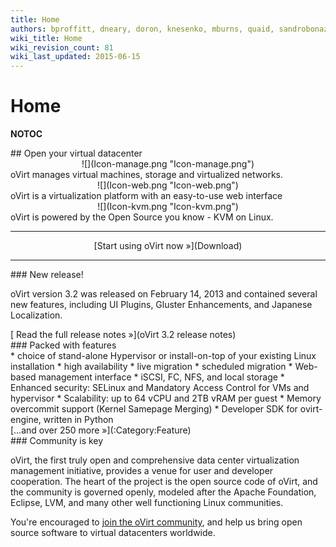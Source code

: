 ```yaml
---
title: Home
authors: bproffitt, dneary, doron, knesenko, mburns, quaid, sandrobonazzola, theron
wiki_title: Home
wiki_revision_count: 81
wiki_last_updated: 2015-06-15
---
```


# Home

__NOTOC__

<div class="row">
<div class="span10 offset1 pad-sides">
## Open your virtual datacenter

</div>
</div>
<div class="row">
<div class="span3 offset1 pad-sides">
<div style="text-align: center">
![](Icon-manage.png "Icon-manage.png")

</div>
oVirt manages virtual machines, storage and virtualized networks.

</div>
<div class="span3 pad-sides">
<div style="text-align: center">
![](Icon-web.png "Icon-web.png")

</div>
oVirt is a virtualization platform with an easy-to-use web interface

</div>
<div class="span3 pad-sides">
<div style="text-align: center">
![](Icon-kvm.png "Icon-kvm.png")

</div>
oVirt is powered by the Open Source you know - KVM on Linux.

</div>
</div>
<div class="row">
<div class="span3 offset1">

------------------------------------------------------------------------

</div>
<div class="span3"  style="text-align:center">
<span class="btn btn-action btn-block">[Start using oVirt now »](Download)</span>

</div>
<div class="span3">

------------------------------------------------------------------------

</div>
</div>
<div class="row">
<div class="span4 pad-left pad-right-small">
### New release!

oVirt version 3.2 was released on February 14, 2013 and contained several new features, including UI Plugins, Gluster Enhancements, and Japanese Localization.

<div class="pull-right">
[ Read the full release notes »](oVirt 3.2 release notes)

</div>
</div>
<div class="span8 pad-left-small pad-right">
### Packed with features

<div class="column-split">
*   choice of stand-alone Hypervisor or install-on-top of your existing Linux installation
*   high availability
*   live migration
*   scheduled migration
*   Web-based management interface
*   iSCSI, FC, NFS, and local storage
*   Enhanced security: SELinux and Mandatory Access Control for VMs and hypervisor
*   Scalability: up to 64 vCPU and 2TB vRAM per guest
*   Memory overcommit support (Kernel Samepage Merging)
*   Developer SDK for ovirt-engine, written in Python

</div>
<div class="pull-right">
[…and over 250 more »](:Category:Feature)

</div>
</div>
</div>
<div class="row">
<div class="span4 pad-left pad-right-small">
### Community is key

oVirt, the first truly open and comprehensive data center virtualization management initiative, provides a venue for user and developer cooperation. The heart of the project is the open source code of oVirt, and the community is governed openly, modeled after the Apache Foundation, Eclipse, LVM, and many other well functioning Linux communities.

You're encouraged to [ join the oVirt community](Community), and help us bring open source software to virtual datacenters worldwide.

</div>
<div class="span4 pad-left pad-right">
</div>
</div>
